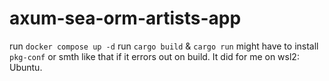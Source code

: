 # axum-sea-orm-artists-app

run `docker compose up -d`
run `cargo build` & `cargo run`
might have to install `pkg-conf` or smth like that if it errors out on build. It did for me on wsl2: Ubuntu.